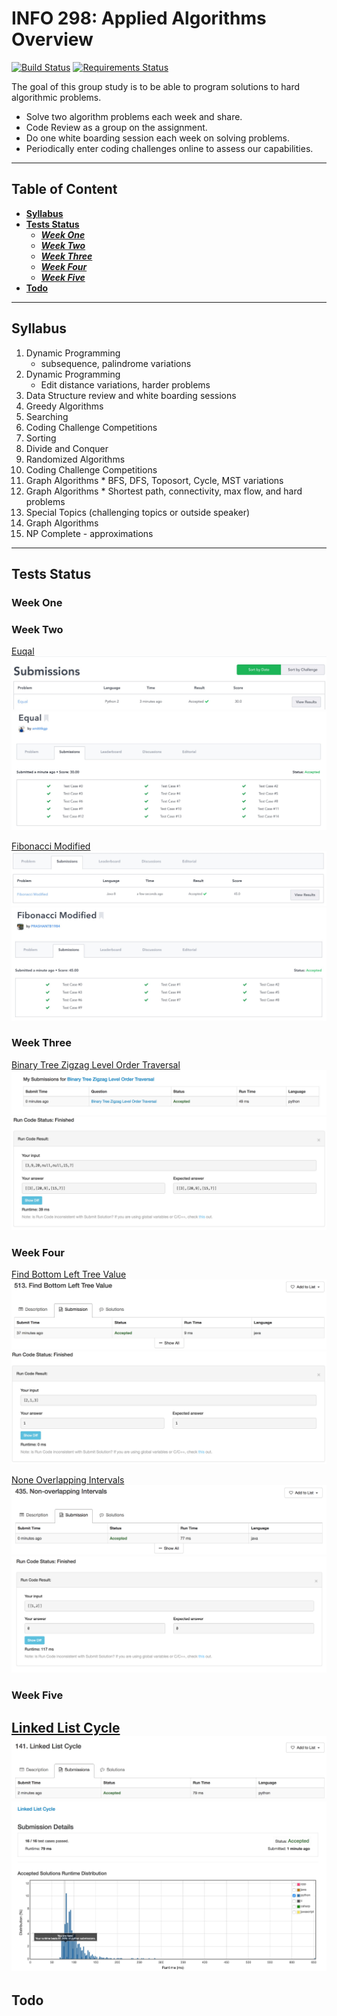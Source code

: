# INFO 298: Applied Algorithms Overview
[![Build Status](https://travis-ci.com/leon-lee-jl/leetcode.svg?token=vG87w6v3Qj2vBxp6ZULJ&branch=master)](https://travis-ci.com/leon-lee-jl/leetcode)
[![Requirements Status](https://requires.io/github/leon-lee-jl/leetcode/requirements.svg?branch=master)](https://requires.io/github/leon-lee-jl/leetcode/requirements/?branch=master)

The goal of this group study is to be able to program solutions to hard 
algorithmic problems.
 * Solve two algorithm problems each week and share.
 * Code Review as a group on the assignment.
 * Do one white boarding session each week on solving problems.
 * Periodically enter coding challenges online to assess our capabilities.

---------------------------------------
## Table of Content
- [**Syllabus**](#syllabus)
- [**Tests Status**](#tests-status)
    - [***Week One***](#week-one)
    - [***Week Two***](#week-two)
    - [***Week Three***](#week-three)
    - [***Week Four***](#week-four)
    - [***Week Five***](#week-five)
- [**Todo**](#todo)

---------------------------------------
## Syllabus
 1. Dynamic Programming
    * subsequence, palindrome variations
 2. Dynamic Programming
    * Edit distance variations, harder problems
 3. Data Structure review and white boarding sessions
 4. Greedy Algorithms
 5. Searching
 6. Coding Challenge Competitions
 7. Sorting
 8. Divide and Conquer
 9. Randomized Algorithms
 10. Coding Challenge Competitions
 11. Graph Algorithms
    * BFS, DFS, Toposort, Cycle, MST variations
 12. Graph Algorithms
    * Shortest path, connectivity, max flow, and hard problems
 13. Special Topics (challenging topics or outside speaker)
 14. Graph Algorithms
 15. NP Complete - approximations
 
---------------------------------------
## Tests Status

### Week One

### Week Two

[Euqal](https://www.hackerrank.com/challenges/equal)
![fibonacci_modified_1](results/equal_1.jpeg)
![fibonacci_modified_2](results/equal_2.jpeg)

[Fibonacci Modified](https://www.hackerrank.com/challenges/fibonacci-modified)
![fibonacci_modified_1](results/fibonacci_modified_1.jpeg)
![fibonacci_modified_2](results/fibonacci_modified_2.jpeg)

### Week Three
[Binary Tree Zigzag Level Order Traversal](https://leetcode.com/problems/binary-tree-zigzag-level-order-traversal/?tab=Description)
![binary_tree_zigzag_level_order_traversal_1](results/binary_tree_zigzag_level_order_traversal_1.jpeg)
![binary_tree_zigzag_level_order_traversal_2](results/binary_tree_zigzag_level_order_traversal_2.jpeg)

### Week Four
[Find Bottom Left Tree Value](https://leetcode.com/problems/find-bottom-left-tree-value/?tab=Description)
![find_bottom_left_tree_value_1](results/find_bottom_left_tree_value_1.jpeg)
![find_bottom_left_tree_value_2](results/find_bottom_left_tree_value_2.jpeg)

[None Overlapping Intervals](https://leetcode.com/problems/non-overlapping-intervals/?tab=Description)
![none_overlapping_intervals_1](results/none_overlapping_intervals_1.png)
![none_overlapping_intervals_2](results/none_overlapping_intervals_2.png)

### Week Five
[Linked List Cycle](https://leetcode.com/problems/linked-list-cycle/#/description)
![linked_list_cycle_1](results/linked_list_cycle_1.jpeg)
![linked_list_cycle_2](results/linked_list_cycle_2.jpeg)
---------------------------------------
## Todo
